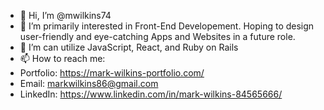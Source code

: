- 👋 Hi, I’m @mwilkins74
- 👀 I’m primarily interested in Front-End Developement. Hoping to design user-friendly and eye-catching Apps and Websites in a future role. 
- 🌱 I’m can utilize JavaScript, React, and Ruby on Rails
- 📫 How to reach me:
- Portfolio: https://mark-wilkins-portfolio.com/
- Email: markwilkins86@gmail.com
- LinkedIn: https://www.linkedin.com/in/mark-wilkins-84565666/


<!---
mwilkins74/mwilkins74 is a ✨ special ✨ repository because its `README.md` (this file) appears on your GitHub profile.
You can click the Preview link to take a look at your changes.
--->
